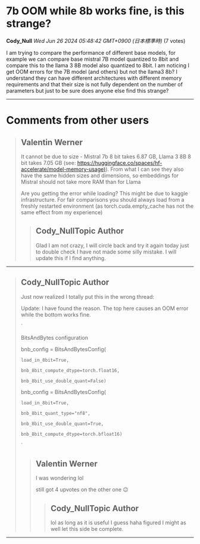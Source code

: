 # 7b OOM while 8b works fine, is this strange?

**Cody_Null** *Wed Jun 26 2024 05:48:42 GMT+0900 (日本標準時)* (7 votes)

I am trying to compare the performance of different base models, for example we can compare base mistral 7B model quantized to 8bit and compare this to the llama 3 8B model also quantized to 8bit. I am noticing I get OOM errors for the 7B model (and others) but not the llama3 8b? I understand they can have different architectures with different memory requirements and that their size is not fully dependent on the number of parameters but just to be sure does anyone else find this strange? 



---

 # Comments from other users

> ## Valentin Werner
> 
> It cannot be due to size - Mistral 7b 8 bit takes 6.87 GB,  Llama 3 8B 8 bit takes 7.05 GB (see: [https://huggingface.co/spaces/hf-accelerate/model-memory-usage)](https://huggingface.co/spaces/hf-accelerate/model-memory-usage)). From what I can see they also have the same hidden sizes and dimensions, so embeddings for Mistral should not take more RAM than for Llama
> 
> Are you getting the error while loading? This might be due to kaggle infrastructure. For fair comparisons you should always load from a freshly restarted environment (as torch.cuda.empty_cache has not the same effect from my experience)
> 
> 
> 
> > ## Cody_NullTopic Author
> > 
> > Glad I am not crazy, I will circle back and try it again today just to double check I have not made some silly mistake. I will update this if I find anything.
> > 
> > 
> > 


---

> ## Cody_NullTopic Author
> 
> Just now realized I totally put this in the wrong thread: 
> 
> Update: I have found the reason. The top here causes an OOM error while the bottom works fine.
> 
> `
> 
> BitsAndBytes configuration
> 
> bnb_config =  BitsAndBytesConfig(
> 
>     load_in_8bit=True,
> 
>     bnb_8bit_compute_dtype=torch.float16,
> 
>     bnb_8bit_use_double_quant=False)
> 
> bnb_config = BitsAndBytesConfig(
> 
>     load_in_8bit=True,
> 
>     bnb_8bit_quant_type="nf8",
> 
>     bnb_8bit_use_double_quant=True,
> 
>     bnb_8bit_compute_dtype=torch.bfloat16)
> 
> `
> 
> 
> 
> > ## Valentin Werner
> > 
> > I was wondering lol 
> > 
> > still got 4 upvotes on the other one 😉
> > 
> > 
> > 
> > > ## Cody_NullTopic Author
> > > 
> > > lol as long as it is useful I guess haha figured I might as well let this side be complete. 
> > > 
> > > 
> > > 


---

